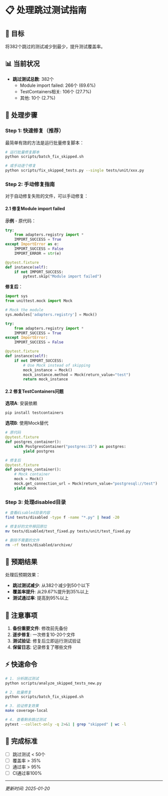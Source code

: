 # 📋 处理跳过测试指南

## 🎯 目标
将382个跳过的测试减少到最少，提升测试覆盖率。

## 📊 当前状况
- **跳过测试总数**: 382个
  - Module import failed: 266个 (69.6%)
  - TestContainers相关: 106个 (27.7%)
  - 其他: 10个 (2.7%)

## 🔧 处理步骤

### Step 1: 快速修复（推荐）

最简单有效的方法是运行批量修复脚本：

```bash
# 运行批量修复脚本
python scripts/batch_fix_skipped.sh

# 或手动逐个修复
python scripts/fix_skipped_tests.py --single tests/unit/xxx.py
```

### Step 2: 手动修复指南

对于自动修复失败的文件，可以手动修复：

#### 2.1 修复Module import failed

**示例** - 原代码：
```python
try:
    from adapters.registry import *
    IMPORT_SUCCESS = True
except ImportError as e:
    IMPORT_SUCCESS = False
    IMPORT_ERROR = str(e)

@pytest.fixture
def instance(self):
    if not IMPORT_SUCCESS:
        pytest.skip("Module import failed")
```

**修复后**：
```python
import sys
from unittest.mock import Mock

# Mock the module
sys.modules['adapters.registry'] = Mock()

try:
    from adapters.registry import *
    IMPORT_SUCCESS = True
except ImportError:
    IMPORT_SUCCESS = False

@pytest.fixture
def instance(self):
    if not IMPORT_SUCCESS:
        # Use Mock instead of skipping
        mock_instance = Mock()
        mock_instance.method = Mock(return_value="test")
        return mock_instance
```

#### 2.2 修复TestContainers问题

**选项A**: 安装依赖
```bash
pip install testcontainers
```

**选项B**: 使用Mock替代
```python
# 原代码
@pytest.fixture
def postgres_container():
    with PostgresContainer("postgres:15") as postgres:
        yield postgres

# 修复后
@pytest.fixture
def postgres_container():
    # Mock container
    mock = Mock()
    mock.get_connection_url = Mock(return_value="postgresql://test")
    yield mock
```

### Step 3: 处理disabled目录

```bash
# 查看disabled目录内容
find tests/disabled -type f -name "*.py" | head -20

# 修复好的文件移回原位
mv tests/disabled/test_fixed.py tests/unit/test_fixed.py

# 删除不需要的文件
rm -rf tests/disabled/archive/
```

## 🎯 预期结果

处理后预期效果：
- **跳过测试减少**: 从382个减少到50个以下
- **覆盖率提升**: 从29.67%提升到35%以上
- **测试通过率**: 提高到95%以上

## 📝 注意事项

1. **备份重要文件**: 修改前先备份
2. **逐步修复**: 一次修复10-20个文件
3. **测试验证**: 修复后立即运行测试验证
4. **保留日志**: 记录修复了哪些文件

## ⚡ 快速命令

```bash
# 1. 分析跳过测试
python scripts/analyze_skipped_tests_new.py

# 2. 批量修复
python scripts/batch_fix_skipped.sh

# 3. 验证修复效果
make coverage-local

# 4. 查看剩余跳过测试
pytest --collect-only -q 2>&1 | grep "skipped" | wc -l
```

## 🎉 完成标准

- [ ] 跳过测试 < 50个
- [ ] 覆盖率 > 35%
- [ ] 通过率 > 95%
- [ ] CI通过率100%

---

*更新时间: 2025-01-20*

